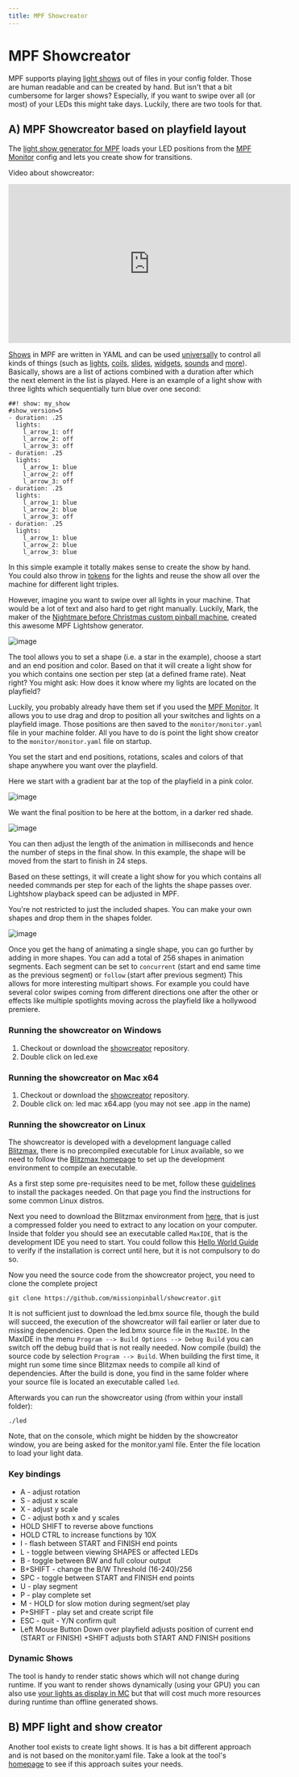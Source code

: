 ```yaml
---
title: MPF Showcreator
---
```


# MPF Showcreator


MPF supports playing [light shows](../shows/index.md) out of files in your config folder. Those are human readable
and can be created by hand. But isn't that a bit cumbersome for larger
shows? Especially, if you want to swipe over all (or most) of your LEDs
this might take days. Luckily, there are two tools for that.

## A) MPF Showcreator based on playfield layout

The [light show generator for
MPF](https://github.com/missionpinball/showcreator) loads your LED
positions from the [MPF Monitor](monitor/index.md)
config and lets you create show for transitions.

Video about showcreator:

<div class="video-wrapper">
<iframe width="560" height="315" src="https://www.youtube.com/embed/bjDWm_pO9_I" title="YouTube video player" frameborder="0" allow="accelerometer; autoplay; clipboard-write; encrypted-media; gyroscope; picture-in-picture" allowfullscreen></iframe>
</div>

[Shows](../shows/index.md) in MPF are written
in YAML and can be used
[universally](../config_players/index.md) to
control all kinds of things (such as
[lights](../config_players/coil_player.md),
[coils](../config_players/coil_player.md),
[slides](../config_players/slide_player.md),
[widgets](../config_players/widget_player.md),
[sounds](../config_players/sound_player.md)
and [more](../config_players/index.md)).
Basically, shows are a list of actions combined with a duration after
which the next element in the list is played. Here is an example of a
light show with three lights which sequentially turn blue over one
second:

``` mpf-config
##! show: my_show
#show_version=5
- duration: .25
  lights:
    l_arrow_1: off
    l_arrow_2: off
    l_arrow_3: off
- duration: .25
  lights:
    l_arrow_1: blue
    l_arrow_2: off
    l_arrow_3: off
- duration: .25
  lights:
    l_arrow_1: blue
    l_arrow_2: blue
    l_arrow_3: off
- duration: .25
  lights:
    l_arrow_1: blue
    l_arrow_2: blue
    l_arrow_3: blue
```

In this simple example it totally makes sense to create the show by
hand. You could also throw in [tokens](../shows/tokens.md) for the lights and reuse the show all over the machine for
different light triples.

However, imagine you want to swipe over all lights in your machine. That
would be a lot of text and also hard to get right manually. Luckily,
Mark, the maker of the [Nightmare before Christmas custom pinball
machine](https://pinside.com/pinball/forum/topic/the-nightmare-before-christmas),
created this awesome MPF Lightshow generator.

![image](images/showcreator.png)

The tool allows you to set a shape (i.e. a star in the example), choose
a start and an end position and color. Based on that it will create a
light show for you which contains one section per step (at a defined
frame rate). Neat right? You might ask: How does it know where my lights
are located on the playfield?

Luckily, you probably already have them set if you used the
[MPF Monitor](monitor/index.md). It
allows you to use drag and drop to position all your switches and lights
on a playfield image. Those positions are then saved to the
`monitor/monitor.yaml` file in your machine folder. All you have to do
is point the light show creator to the `monitor/monitor.yaml` file on
startup.

You set the start and end positions, rotations, scales and colors of
that shape anywhere you want over the playfield.

Here we start with a gradient bar at the top of the playfield in a pink
color.

![image](images/showcreator_start.png)

We want the final position to be here at the bottom, in a darker red
shade.

![image](images/showcreator_end.png)

You can then adjust the length of the animation in milliseconds and
hence the number of steps in the final show. In this example, the shape
will be moved from the start to finish in 24 steps.

Based on these settings, it will create a light show for you which
contains all needed commands per step for each of the lights the shape
passes over. Lightshow playback speed can be adjusted in MPF.

You're not restricted to just the included shapes. You can make your
own shapes and drop them in the shapes folder.

![image](images/showcreator_shapes.png)

Once you get the hang of animating a single shape, you can go further by
adding in more shapes. You can add a total of 256 shapes in animation
segments. Each segment can be set to `concurrent` (start and end same
time as the previous segment) or `follow` (start after previous segment)
This allows for more interesting multipart shows. For example you could
have several color swipes coming from different directions one after the
other or effects like multiple spotlights moving across the playfield
like a hollywood premiere.

### Running the showcreator on Windows

1.  Checkout or download the
    [showcreator](https://github.com/missionpinball/showcreator.git)
    repository.
2.  Double click on led.exe

### Running the showcreator on Mac x64

1.  Checkout or download the
    [showcreator](https://github.com/missionpinball/showcreator.git)
    repository.
2.  Double click on: led mac x64.app (you may not see .app in the name)

### Running the showcreator on Linux

The showcreator is developed with a development language called [Blitzmax](https://de.wikipedia.org/wiki/Blitz_Basic), there is no precompiled
executable for Linux available, so we need to follow the [Blitzmax homepage](https://blitzmax.org/) to set up the development environment to compile an executable.

As a first step some pre-requisites need to be met, follow these [guidelines](https://blitzmax.org/docs/en/setup/linux/) to install the packages needed. On that page you find
the instructions for some common Linux distros.

Next you need to download the Blitzmax environment from [here](https://blitzmax.org/downloads/), that is just a compressed folder you need to extract to any location on your computer. Inside that folder you should
see an executable called `MaxIDE`, that is the development IDE you need to start. You could follow this [Hello World Guide](https://blitzmax.org/docs/en/setup/get_started/#hello-world-with-maxide) to verify if the installation 
is correct until here, but it is not compulsory to do so.

Now you need the source code from the showcreator project, you need to clone the complete project


``` console
git clone https://github.com/missionpinball/showcreator.git
```

It is not sufficient just to download the led.bmx source file, though the build will succeed, the execution of the showcreator will fail earlier or later due to missing dependencies. Open the led.bmx source file in the `MaxIDE`. In the MaxIDE in the menu `Program --> Build Options --> Debug Build` you can switch off 
the debug build that is not really needed. Now compile (build) the source code by selection `Program --> Build`. When building the first time, it might run some time since Blitzmax needs to compile all kind of
dependencies. After the build is done, you find in the same folder where your source file is located an executable called `led`.

Afterwards you can run the showcreator using (from within your install folder):

``` console
./led
```

Note, that on the console, which might be hidden by the showcreator window, you are being asked for the monitor.yaml file. Enter the file location to load your light data.

### Key bindings

* A - adjust rotation
* S - adjust x scale
* X - adjust y scale
* C - adjust both x and y scales
* HOLD SHIFT to reverse above functions
* HOLD CTRL to increase functions by 10X
* I - flash between START and FINISH end points
* L - toggle between viewing SHAPES or affected LEDs
* B - toggle between BW and full colour output
* B+SHIFT - change the B/W Threshold (16-240)/256
* SPC - toggle between START and FINISH end points
* U - play segment
* P - play complete set
* M - HOLD for slow motion during segment/set play
* P+SHIFT - play set and create script file
* ESC - quit - Y/N confirm quit
* Left Mouse Button Down over playfield adjusts position of current
    end (START or FINISH) +SHIFT adjusts both START AND FINISH
    positions

### Dynamic Shows

The tool is handy to render static shows which will not change during
runtime. If you want to render shows dynamically (using your GPU) you
can also use
[your lights as display in MC](../config_players/display_light_player.md) but that will cost much more resources during runtime than
offline generated shows.

## B) MPF light and show creator
Another tool exists to create light shows. It is has a bit different approach and is not based on the monitor.yaml file. Take a look at the tool's [homepage](https://github.com/worldpeace-germany/mpfLightAndShowGenerator)
to see if this approach suites your needs.

